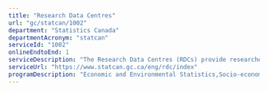 ```yaml
---
title: "Research Data Centres"
url: "gc/statcan/1002"
department: "Statistics Canada"
departmentAcronym: "statcan"
serviceId: "1002"
onlineEndtoEnd: 1
serviceDescription: "The Research Data Centres (RDCs) provide researchers with access, in a secure university setting, to microdata from population and household surveys, administrative data holdings and linked data. The centres are staffed by Statistics Canada employees. They are operated under the provisions of the Statistics Act in accordance with all the confidentiality rules and are accessible only to researchers with approved projects who have been sworn in under the Statistics Act as 'deemed employees.' RDCs are located throughout the country, so researchers do not need to travel to Ottawa to access Statistics Canada microdata."
serviceUrl: "https://www.statcan.gc.ca/eng/rdc/index"
programDescription: "Economic and Environmental Statistics,Socio-economic Statistics,Censuses,Cost-Recovered Statistical Services"
---
```

